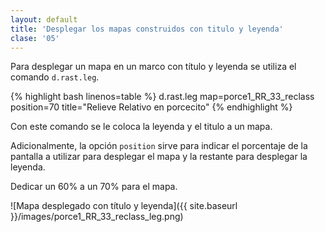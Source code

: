 ```yaml
---
layout: default
title: 'Desplegar los mapas construidos con titulo y leyenda'
clase: '05'
---
```


Para desplegar un mapa en un marco con título y leyenda se utiliza el comando `d.rast.leg`.

{% highlight bash linenos=table %}
d.rast.leg map=porce1_RR_33_reclass position=70 title="Relieve Relativo en porcecito"
{% endhighlight %}

Con este comando se le coloca la leyenda y el titulo a un mapa.

Adicionalmente, la opción `position` sirve para indicar el porcentaje de la pantalla a utilizar para desplegar el mapa y la restante para desplegar la leyenda.

Dedicar un 60% a un 70% para el mapa.

![Mapa desplegado con título y leyenda]({{ site.baseurl }}/images/porce1_RR_33_reclass_leg.png)
